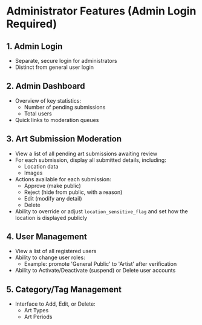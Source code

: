 # Administrator Features (Admin Login Required)

## 1. Admin Login
- Separate, secure login for administrators
- Distinct from general user login

## 2. Admin Dashboard
- Overview of key statistics:
  - Number of pending submissions
  - Total users
- Quick links to moderation queues

## 3. Art Submission Moderation
- View a list of all pending art submissions awaiting review
- For each submission, display all submitted details, including:
  - Location data
  - Images
- Actions available for each submission:
  - Approve (make public)
  - Reject (hide from public, with a reason)
  - Edit (modify any detail)
  - Delete
- Ability to override or adjust `location_sensitive_flag` and set how the location is displayed publicly

## 4. User Management
- View a list of all registered users
- Ability to change user roles:
  - Example: promote 'General Public' to 'Artist' after verification
- Ability to Activate/Deactivate (suspend) or Delete user accounts

## 5. Category/Tag Management
- Interface to Add, Edit, or Delete:
  - Art Types
  - Art Periods